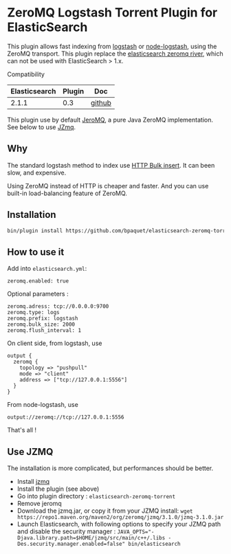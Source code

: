 ZeroMQ Logstash Torrent Plugin for ElasticSearch
==================================

This plugin allows fast indexing from [logstash](https://www.elastic.co/products/logstash) or [node-logstash](https://github.com/bpaquet/node-logstash), using the ZeroMQ transport. This plugin replace the [elasticsearch zeromq river](https://www.elastic.co/products/logstash), which can not be used with ElasticSearch > 1.x.

Compatibility

|  Elasticsearch    | Plugin  | Doc                                                                        | 
|-------------------|---------|----------------------------------------------------------------------------|
| 2.1.1             | 0.3     | [github](https://github.com/bpaquet/elasticsearch-zeromq-torrent/tree/0.3) |

This plugin use by default [JeroMQ](https://github.com/zeromq/jeromq), a pure Java ZeroMQ implementation. See below to use [JZmq](https://github.com/zeromq/jzmq).

Why
---

The standard logstash method to index use [HTTP Bulk insert](https://www.elastic.co/guide/en/logstash/current/plugins-outputs-elasticsearch.html). It can been slow, and expensive.

Using ZeroMQ instead of HTTP is cheaper and faster. And you can use built-in load-balancing feature of ZeroMQ.

Installation
---

```sh
bin/plugin install https://github.com/bpaquet/elasticsearch-zeromq-torrent/releases/download/0.3/elasticsearch-zeromq-torrent-0.3.zip
```

How to use it
---

Add into ``elasticsearch.yml``:

```
zeromq.enabled: true
```

Optional parameters :

```
zeromq.adress: tcp://0.0.0.0:9700
zeromq.type: logs
zeromq.prefix: logstash
zeromq.bulk_size: 2000
zeromq.flush_interval: 1
```

On client side, from logstash, use

```
output {
  zeromq {
	topology => "pushpull"
  	mode => "client"
  	address => ["tcp://127.0.0.1:5556"]
  }
}
```

From node-logstash, use

```
output://zeromq://tcp://127.0.0.1:5556
```

That's all !

Use JZMQ
---

The installation is more complicated, but performances should be better.

* Install [jzmq](https://github.com/zeromq/jzmq)
* Install the plugin (see above)
* Go into plugin directory : ``elasticsearch-zeromq-torrent``
* Remove jeromq
* Download the jzmq.jar, or copy it from your JZMQ install: ``wget https://repo1.maven.org/maven2/org/zeromq/jzmq/3.1.0/jzmq-3.1.0.jar``
* Launch Elasticsearch, with following options to specify your JZMQ path and disable the security manager : ``JAVA_OPTS="-Djava.library.path=$HOME/jzmq/src/main/c++/.libs -Des.security.manager.enabled=false" bin/elasticsearch``
